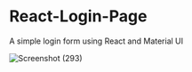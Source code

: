 # React-Login-Page
 A simple login form using React and Material UI

![Screenshot (293)](https://github.com/AnujSingh718/React-Login-Page/assets/103810977/106f792d-a188-4670-a024-b2db2b53fd63)
